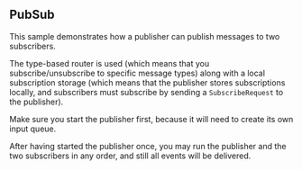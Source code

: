 ## PubSub

This sample demonstrates how a publisher can publish messages to two subscribers. 

The type-based router is used (which means that you subscribe/unsubscribe to specific message types) along with a local subscription storage (which means that the
publisher stores subscriptions locally, and subscribers must subscribe by sending a `SubscribeRequest` to the publisher).

Make sure you start the publisher first, because it will need to create its own input queue. 

After having started the publisher once, you may run the publisher and the two subscribers in any order, and still all events will be delivered.